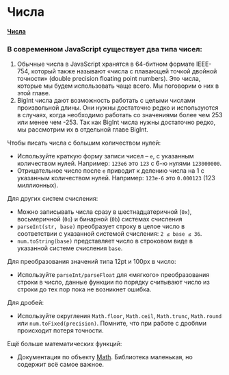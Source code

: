 # Числа

#### [Числа](https://learn.javascript.ru/number)

### В современном JavaScript существует два типа чисел:

1. Обычные числа в JavaScript хранятся в 64-битном формате IEEE-754, который также называют «числа с плавающей точкой
   двойной точности» (double precision floating point numbers). Это числа, которые мы будем использовать чаще всего. Мы
   поговорим о них в этой главе.
2. BigInt числа дают возможность работать с целыми числами произвольной длины. Они нужны достаточно редко и используются
   в случаях, когда необходимо работать со значениями более чем 253 или менее чем -253. Так как BigInt числа нужны
   достаточно редко, мы рассмотрим их в отдельной главе BigInt.

Чтобы писать числа с большим количеством нулей:

- Используйте краткую форму записи чисел – `e`, с указанным количеством нулей. Например: `123e6` это `123` с 6-ю
  нулями `123000000`.
- Отрицательное число после `e` приводит к делению числа на 1 с указанным количеством нулей. Например: `123e-6`
  это `0.000123` (123 миллионных).

Для других систем счисления:

- Можно записывать числа сразу в шестнадцатеричной (`0x`), восьмеричной (`0o`) и бинарной (`0b`) системах счисления
- `parseInt(str, base)` преобразует строку в целое число в соответствии с указанной системой счисления: `2 ≤ base ≤ 36`.
- `num.toString(base)` представляет число в строковом виде в указанной системе счисления `base`.

Для преобразования значений типа 12pt и 100px в число:

- Используйте `parseInt/parseFloat` для «мягкого» преобразования строки в число, данные функции по порядку считывают
  число из строки до тех пор пока не возникнет ошибка.

Для дробей:

- Используйте округления `Math.floor`, `Math.ceil`, `Math.trunc`, `Math.round` или `num.toFixed(precision)`.
  Помните, что при работе с дробями происходит потеря точности.

Ещё больше математических функций:

- Документация по объекту [Math](https://developer.mozilla.org/ru/docs/Web/JavaScript/Reference/Global_Objects/Math).
  Библиотека маленькая, но содержит всё самое важное.
